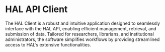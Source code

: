 # HAL API Client

The HAL Client is a robust and intuitive application designed to seamlessly interface with the HAL API, enabling efficient management, retrieval, and submission of data. Tailored for researchers, librarians, and institutional administrators, the software simplifies workflows by providing streamlined access to HAL’s extensive functionalities.
